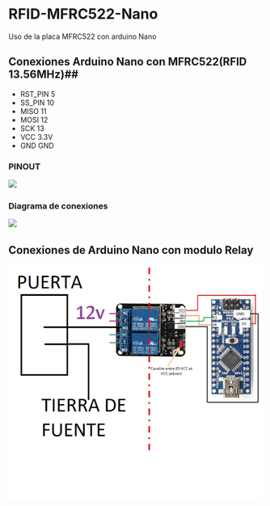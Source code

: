 # RFID-MFRC522-Nano
Uso de la placa MFRC522 con arduino Nano
## Conexiones Arduino Nano con MFRC522(RFID 13.56MHz)##
  * RST_PIN  5
  * SS_PIN  10
  * MISO    11
  * MOSI    12
  * SCK     13
  * VCC     3.3V
  * GND     GND
### PINOUT ###
![](https://simba-os.readthedocs.io/en/3.0.0/_images/arduino-nano-pinout.png)
### Diagrama de conexiones ###
![](https://howtomechatronics.com/wp-content/uploads/2017/05/Arduino-and-MFRC522-RFID-Reader-Module-Circuit-Schematic.png)
## Conexiones de Arduino Nano con modulo Relay ##
![](https://github.com/Soichi-Tamashiro/RFID-MFRC522-Nano/blob/master/RESOURCES/puerta.png)
